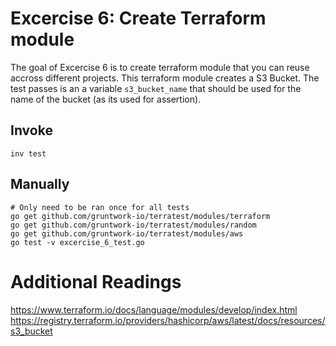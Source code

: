 # Excercise 6: Create Terraform module

The goal of Excercise 6 is to create terraform module that you can reuse accross different projects. This terraform module creates a S3 Bucket. The test passes is an a variable `s3_bucket_name` that should be used for the name of the bucket (as its used for assertion).

## Invoke
```
inv test
```

## Manually
```
# Only need to be ran once for all tests
go get github.com/gruntwork-io/terratest/modules/terraform
go get github.com/gruntwork-io/terratest/modules/random
go get github.com/gruntwork-io/terratest/modules/aws
go test -v excercise_6_test.go
```

# Additional Readings
https://www.terraform.io/docs/language/modules/develop/index.html
https://registry.terraform.io/providers/hashicorp/aws/latest/docs/resources/s3_bucket
